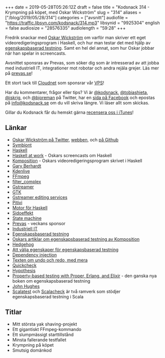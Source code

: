 +++
date = 2019-05-28T05:26:12Z
draft = false
title = "Kodsnack 314 - Krympning på köpet, med Oskar Wickström"
slug = "314"
aliases = ["/blog/2019/05/28/314"]
categories = ["avsnitt"]
audiofile = "https://traffic.libsyn.com/kodsnack/314.mp3"
libsynid = "9925304"
english = false
audiosize = "28576335"
audiolength = "59:28"
+++

Fredrik snackar med [Oskar Wickström](https://twitter.com/owickstrom) om varför man skriver ett eget videoredigeringsprogram i Haskell, och hur man testar det med hjälp av [egenskapsbaserad testning](https://hypothesis.works/articles/what-is-property-based-testing/). Samt en hel del annat, som hur Oskar jobbar när han spelar in screencasts.

Avsnittet sponsras av Prevas, som söker dig som är intresserad av att jobba med industriell IT, integrationer mot robotar och andra rejäla grejer. Läs mer på [prevas.se](https://prevas.se/)!

Ett stort tack till [Cloudnet](http://www.cloudnet.se) som sponsrar vår [VPS](http://en.wikipedia.org/wiki/Virtual_private_server)!

Har du kommentarer, frågor eller tips? Vi är [@kodsnack](https://www.twitter.com/kodsnack), [@tobiashieta](https://www.twitter.com/tobiashieta), [@iskrig](https://www.twitter.com/iskrig), och [@bjoreman](https://www.twitter.com/bjoreman) på Twitter, har en [sida på Facebook](https://www.facebook.com/kodsnack) och epostas på [info@kodsnack.se](mailto:info@kodsnack.se) om du vill skriva längre. Vi läser allt som skickas.

Gillar du Kodsnack får du hemskt gärna [recensera oss i iTunes](http://itunes.apple.com/se/podcast/kodsnack/id561631498?l=en)!

## Länkar ##
* [Oskar Wickström på Twitter](https://twitter.com/owickstrom), [webben](https://wickstrom.tech), och [på Github](https://github.com/owickstrom/)
* [Symbiont](https://symbiont.io/)
* [Haskell](https://www.haskell.org/)
* [Haskell at work](https://haskell-at-work.com/) - Oskars screencasts om Haskell
* [Komposition](https://owickstrom.github.io/komposition/) - Oskars videoredigeringsprogram skrivet i Haskell
* [Gary Berhardt](https://twitter.com/garybernhardt?ref_src=twsrc%5Eappleosx%7Ctwcamp%5Esafari%7Ctwgr%5Eprofile)
* [Kdenlive](https://kdenlive.org/en/)
* [FFmpeg](https://ffmpeg.org/)
* [filter_complex](https://ffmpeg.org/ffmpeg-filters.html)
* [Gstreamer](https://gstreamer.freedesktop.org/)
* [GTK](https://en.wikipedia.org/wiki/GTK)
* [Gstreamer editing services](https://gstreamer.freedesktop.org/data/doc/gstreamer/head/gstreamer-editing-services/html/ch01.html)
* [Pitivi](http://www.pitivi.org/)
* [Motor för Haskell](https://hackage.haskell.org/package/motor)
* [Sidoeffekt](https://en.wikipedia.org/wiki/Side_effect)
* [State machine](https://en.wikipedia.org/wiki/Finite-state_machine)
* [Prevas](https://prevas.se/) - veckans sponsor
* [Industriell IT](https://sv.wikipedia.org/wiki/Industri_4.0)
* [Egenskapsbaserad testning](https://hypothesis.works/articles/what-is-property-based-testing/)
* [Oskars artiklar om egenskapsbaserad testning av Komposition](https://wickstrom.tech/programming/2019/03/02/property-based-testing-in-a-screencast-editor-introduction.html)
* [Hedgehog](https://hedgehog.qa)
* [Att välja egenskaper för egenskapsbaserad testning](https://fsharpforfunandprofit.com/posts/property-based-testing-2/)
* [Dependency injection](https://en.wikipedia.org/wiki/Dependency_injection)
* [Texten om undo och redo, med mera](https://wickstrom.tech/programming/2019/06/02/property-based-testing-in-a-screencast-editor-case-study-3.html)
* [Quickcheck](https://en.wikipedia.org/wiki/QuickCheck)
* [Hypothesis](https://hypothesis.readthedocs.io/en/latest/)
* [Property-based testing with Proper, Erlang, and Elixir](https://www.propertesting.com/) - den ganska nya boken om egenskapsbaserad testning
* [John Hughes](https://en.wikipedia.org/wiki/John_Hughes_%28computer_scientist%29)
* [Scalatest](http://www.scalatest.org/user_guide/property_based_testing) och [Scalacheck](https://www.scalacheck.org/) är två ramverk som stödjer egenskapsbaserad testning i Scala

## Titlar ##
* Mitt största yak shaving-projekt
* Ett gigantiskt FFmpeg-kommando
* Ett slumpmässigt starttillstånd
* Minsta fallerande testfallet
* Krympning på köpet
* Smutsig domänkod